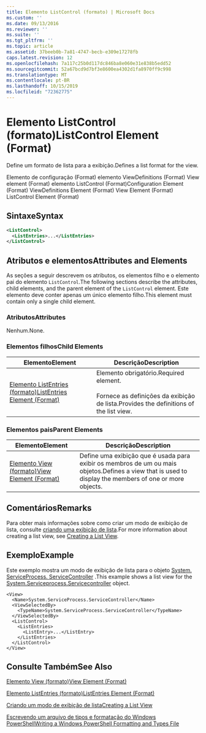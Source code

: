 ```yaml
---
title: Elemento ListControl (formato) | Microsoft Docs
ms.custom: ''
ms.date: 09/13/2016
ms.reviewer: ''
ms.suite: ''
ms.tgt_pltfrm: ''
ms.topic: article
ms.assetid: 37beeb0b-7a81-4747-becb-e309e17278fb
caps.latest.revision: 12
ms.openlocfilehash: 7a117c25b0d117dc846ba8e060e31e838b5edd52
ms.sourcegitcommit: 52a67bcd9d7bf3e8600ea4302d1fa8970ff9c998
ms.translationtype: MT
ms.contentlocale: pt-BR
ms.lasthandoff: 10/15/2019
ms.locfileid: "72362775"
---
```

# <a name="listcontrol-element-format"></a><span data-ttu-id="29be2-102">Elemento ListControl (formato)</span><span class="sxs-lookup"><span data-stu-id="29be2-102">ListControl Element (Format)</span></span>

<span data-ttu-id="29be2-103">Define um formato de lista para a exibição.</span><span class="sxs-lookup"><span data-stu-id="29be2-103">Defines a list format for the view.</span></span>

<span data-ttu-id="29be2-104">Elemento de configuração (Format) elemento ViewDefinitions (Format) View element (Format) elemento ListControl (Format)</span><span class="sxs-lookup"><span data-stu-id="29be2-104">Configuration Element (Format) ViewDefinitions Element (Format) View Element (Format) ListControl Element (Format)</span></span>

## <a name="syntax"></a><span data-ttu-id="29be2-105">Sintaxe</span><span class="sxs-lookup"><span data-stu-id="29be2-105">Syntax</span></span>

```xml
<ListControl>
  <ListEntries>...</ListEntries>
</ListControl>

```

## <a name="attributes-and-elements"></a><span data-ttu-id="29be2-106">Atributos e elementos</span><span class="sxs-lookup"><span data-stu-id="29be2-106">Attributes and Elements</span></span>

<span data-ttu-id="29be2-107">As seções a seguir descrevem os atributos, os elementos filho e o elemento pai do elemento `ListControl`.</span><span class="sxs-lookup"><span data-stu-id="29be2-107">The following sections describe the attributes, child elements, and the parent element of the `ListControl` element.</span></span> <span data-ttu-id="29be2-108">Este elemento deve conter apenas um único elemento filho.</span><span class="sxs-lookup"><span data-stu-id="29be2-108">This element must contain only a single child element.</span></span>

### <a name="attributes"></a><span data-ttu-id="29be2-109">Atributos</span><span class="sxs-lookup"><span data-stu-id="29be2-109">Attributes</span></span>

<span data-ttu-id="29be2-110">Nenhum.</span><span class="sxs-lookup"><span data-stu-id="29be2-110">None.</span></span>

### <a name="child-elements"></a><span data-ttu-id="29be2-111">Elementos filhos</span><span class="sxs-lookup"><span data-stu-id="29be2-111">Child Elements</span></span>

|<span data-ttu-id="29be2-112">Elemento</span><span class="sxs-lookup"><span data-stu-id="29be2-112">Element</span></span>|<span data-ttu-id="29be2-113">Descrição</span><span class="sxs-lookup"><span data-stu-id="29be2-113">Description</span></span>|
|-------------|-----------------|
|[<span data-ttu-id="29be2-114">Elemento ListEntries (formato)</span><span class="sxs-lookup"><span data-stu-id="29be2-114">ListEntries Element (Format)</span></span>](./listentries-element-for-listcontrol-format.md)|<span data-ttu-id="29be2-115">Elemento obrigatório.</span><span class="sxs-lookup"><span data-stu-id="29be2-115">Required element.</span></span><br /><br /> <span data-ttu-id="29be2-116">Fornece as definições da exibição de lista.</span><span class="sxs-lookup"><span data-stu-id="29be2-116">Provides the definitions of the list view.</span></span>|

### <a name="parent-elements"></a><span data-ttu-id="29be2-117">Elementos pais</span><span class="sxs-lookup"><span data-stu-id="29be2-117">Parent Elements</span></span>

|<span data-ttu-id="29be2-118">Elemento</span><span class="sxs-lookup"><span data-stu-id="29be2-118">Element</span></span>|<span data-ttu-id="29be2-119">Descrição</span><span class="sxs-lookup"><span data-stu-id="29be2-119">Description</span></span>|
|-------------|-----------------|
|[<span data-ttu-id="29be2-120">Elemento View (formato)</span><span class="sxs-lookup"><span data-stu-id="29be2-120">View Element (Format)</span></span>](./view-element-format.md)|<span data-ttu-id="29be2-121">Define uma exibição que é usada para exibir os membros de um ou mais objetos.</span><span class="sxs-lookup"><span data-stu-id="29be2-121">Defines a view that is used to display the members of one or more objects.</span></span>|

## <a name="remarks"></a><span data-ttu-id="29be2-122">Comentários</span><span class="sxs-lookup"><span data-stu-id="29be2-122">Remarks</span></span>

<span data-ttu-id="29be2-123">Para obter mais informações sobre como criar um modo de exibição de lista, consulte [criando uma exibição de lista](./creating-a-list-view.md).</span><span class="sxs-lookup"><span data-stu-id="29be2-123">For more information about creating a list view, see [Creating a List View](./creating-a-list-view.md).</span></span>

## <a name="example"></a><span data-ttu-id="29be2-124">Exemplo</span><span class="sxs-lookup"><span data-stu-id="29be2-124">Example</span></span>

<span data-ttu-id="29be2-125">Este exemplo mostra um modo de exibição de lista para o objeto [System. ServiceProcess. ServiceController](/dotnet/api/System.ServiceProcess.ServiceController) .</span><span class="sxs-lookup"><span data-stu-id="29be2-125">This example shows a list view for the [System.Serviceprocess.Servicecontroller](/dotnet/api/System.ServiceProcess.ServiceController) object.</span></span>

```
<View>
  <Name>System.ServiceProcess.ServiceController</Name>
  <ViewSelectedBy>
    <TypeName>System.ServiceProcess.ServiceController</TypeName>
  </ViewSelectedBy>
  <ListControl>
    <ListEntries>
      <ListEntry>...</ListEntry>
    </ListEntries>
  </ListControl>
</View>
```

## <a name="see-also"></a><span data-ttu-id="29be2-126">Consulte Também</span><span class="sxs-lookup"><span data-stu-id="29be2-126">See Also</span></span>

[<span data-ttu-id="29be2-127">Elemento View (formato)</span><span class="sxs-lookup"><span data-stu-id="29be2-127">View Element (Format)</span></span>](./view-element-format.md)

[<span data-ttu-id="29be2-128">Elemento ListEntries (formato)</span><span class="sxs-lookup"><span data-stu-id="29be2-128">ListEntries Element (Format)</span></span>](./listentries-element-for-listcontrol-format.md)

[<span data-ttu-id="29be2-129">Criando um modo de exibição de lista</span><span class="sxs-lookup"><span data-stu-id="29be2-129">Creating a List View</span></span>](./creating-a-list-view.md)

[<span data-ttu-id="29be2-130">Escrevendo um arquivo de tipos e formatação do Windows PowerShell</span><span class="sxs-lookup"><span data-stu-id="29be2-130">Writing a Windows PowerShell Formatting and Types File</span></span>](./writing-a-powershell-formatting-file.md)
